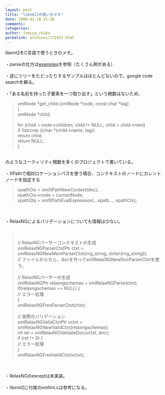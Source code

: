 ```yaml
---
layout: post
title: "libxml2の使い方メモ"
date: 2009-02-18 21:38
comments: 
categories: 
author: fumiya_chiba
permalink: archives/172432.html
---
```


libxml2をC言語で使うときのメモ。<br>
<br>
・parseの仕方は<a href="http://xmlsoft.org/examples/index.html" target="_blank" title="examples">examples</a>を参照（たくさん例がある）<br>
<br>
・逆にツリーをたどったりするサンプルはほとんどないので、google code searchを頼る。<br>
<br>
・「ある名前を持った子要素を一つ取り出す」という関数はないため、<br>
<blockquote><p>xmlNode *get_child (xmlNode *node, const char *tag)<br>
{<br>
  xmlNode *child;<br>
<br>
  for (child = node->children; child != NULL; child = child->next)<br>
    if (!strcmp ((char *)child->name, tag))<br>
      return child;<br>
  return NULL;<br>
}<br>
</p></blockquote><br>
のようなユーティリティ関数を多くのプロジェクトで書いている。<br>
<br>
・XPathで相対ロケーションパスを使う場合、コンテキストのノードにカレントノードを指定する<br>
<blockquote><p>xpathCtx = xmlXPathNewContext(doc);<br>
xpathCtx->node = currentNode;<br>
xpathObj = xmlXPathEvalExpression(...xpath..., xpathCtx);<br>
</p></blockquote><br>
<br>
・RelaxNGによるバリデーションについても情報は少ない。<br>
<br>
<blockquote><p><br>
    // RelaxNGパーサーコンテキストの生成<br>
    xmlRelaxNGParserCtxtPtr ctxt = xmlRelaxNGNewMemParserCtxt(rng_string, strlen(rng_string));<br>
    // ファイルからなら、docを作ってxmlRelaxNGNewDocParserCtxtを使う。<br>
<br>
    // RelaxNGパーサーの生成<br>
    xmlRelaxNGPtr relaxngschemas = xmlRelaxNGParse(ctxt);<br>
    if(relaxngschemas == NULL) {<br>
        // エラー処理<br>
    }<br>
    xmlRelaxNGFreeParserCtxt(ctxt);<br>
    <br>
    // 実際のバリデーション<br>
    xmlRelaxNGValidCtxtPtr vctxt = xmlRelaxNGNewValidCtxt(relaxngschemas);<br>
    int ret = xmlRelaxNGValidateDoc(vctxt, doc);<br>
    if (ret != 0) {<br>
        // エラー処理<br>
    }<br>
    xmlRelaxNGFreeValidCtxt(vctxt);<br>
</p></blockquote><br>
<br>
・RelaxNGのexceptは未実装。<br>
<br>
・libxml2に付属のxmllint.cは参考になる。<br>



